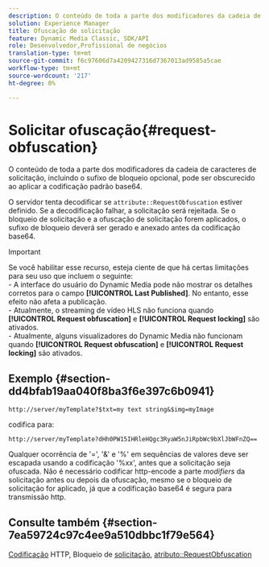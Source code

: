 ```yaml
---
description: O conteúdo de toda a parte dos modificadores da cadeia de caracteres de solicitação, incluindo o sufixo de bloqueio opcional, pode ser obscurecido ao aplicar a codificação padrão base64.
solution: Experience Manager
title: Ofuscação de solicitação
feature: Dynamic Media Classic, SDK/API
role: Desenvolvedor,Profissional de negócios
translation-type: tm+mt
source-git-commit: f6c97606d7a4209427316d7367013ad9585a5cae
workflow-type: tm+mt
source-wordcount: '217'
ht-degree: 0%

---
```



# Solicitar ofuscação{#request-obfuscation}

O conteúdo de toda a parte dos modificadores da cadeia de caracteres de solicitação, incluindo o sufixo de bloqueio opcional, pode ser obscurecido ao aplicar a codificação padrão base64.

O servidor tenta decodificar se `attribute::RequestObfuscation` estiver definido. Se a decodificação falhar, a solicitação será rejeitada. Se o bloqueio de solicitação e a ofuscação de solicitação forem aplicados, o sufixo de bloqueio deverá ser gerado e anexado antes da codificação base64.

>[!IMPORTANT]
>
>Se você habilitar esse recurso, esteja ciente de que há certas limitações para seu uso que incluem o seguinte:<br>- A interface do usuário do Dynamic Media pode não mostrar os detalhes corretos para o campo **[!UICONTROL Last Published]**. No entanto, esse efeito não afeta a publicação.<br>- Atualmente, o streaming de vídeo HLS não funciona quando **[!UICONTROL Request obfuscation]** e  **[!UICONTROL Request locking]** são ativados.<br>- Atualmente, alguns visualizadores do Dynamic Media não funcionam quando  **[!UICONTROL Request obfuscation]** e  **[!UICONTROL Request locking]** são ativados.

## Exemplo {#section-dd4bfab19aa040f8ba3f6e397c6b0941}

`http://server/myTemplate?$txt=my text string&$img=myImage`

codifica para:

`http://server/myTemplate?dHh0PW15IHRleHQgc3RyaW5nJiRpbWc9bXlJbWFnZQ==`

Qualquer ocorrência de &#39;=&#39;, &#39;&amp;&#39; e &#39;%&#39; em sequências de valores deve ser escapada usando a codificação &#39;%xx&#39;, antes que a solicitação seja ofuscada. Não é necessário codificar http-encode a parte *modifiers* da solicitação antes ou depois da ofuscação, mesmo se o bloqueio de solicitação for aplicado, já que a codificação base64 é segura para transmissão http.

## Consulte também {#section-7ea59724c97c4ee9a510dbbc1f79e564}

[Codificação](../../../../../is-api/http-ref/image-serving-api-ref/c-http-protocol-reference/c-syntax-and-features/r-http-encoding.md#reference-bb34dd13f316462695448acfa8f92df7) HTTP, Bloqueio de  [solicitação](../../../../../is-api/http-ref/image-serving-api-ref/c-http-protocol-reference/c-syntax-and-features/r-request-locking.md#reference-4177193d20774daab0dbf206a927844c),  [atributo::RequestObfuscation](../../../../../is-api/image-catalog/image-serving-api-ref/c-image-catalog-reference/c-attributes-reference/r-requestobfuscation.md#reference-730a3330253343f893419ebd52baf0bd)
